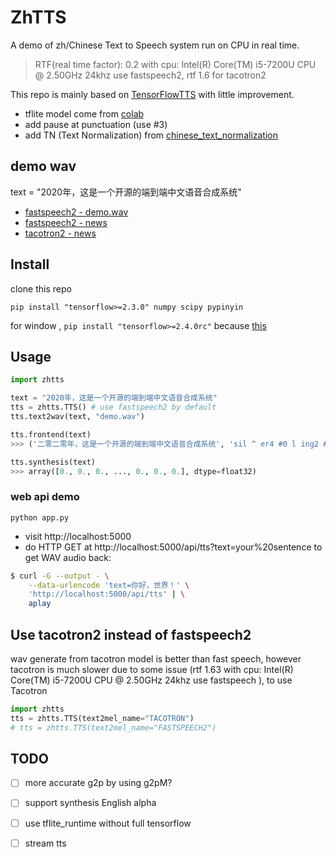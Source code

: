 # ZhTTS
A demo of zh/Chinese Text to Speech system run on CPU in real time.

> RTF(real time factor): 0.2 with cpu: Intel(R) Core(TM) i5-7200U CPU @ 2.50GHz 24khz use fastspeech2, rtf 1.6 for tacotron2


This repo is mainly based on [TensorFlowTTS](https://github.com/TensorSpeech/TensorFlowTTS) with little improvement.

* tflite model come from [colab](https://colab.research.google.com/drive/1Ma3MIcSdLsOxqOKcN1MlElncYMhrOg3J?usp=sharing)
* add pause at punctuation (use #3)
* add TN (Text Normalization) from [chinese_text_normalization](https://github.com/speechio/chinese_text_normalization)

## demo wav 
text = "2020年，这是一个开源的端到端中文语音合成系统"

* [fastspeech2 - demo.wav](https://gitee.com/jackiegeek/zhtts/raw/master/demo.wav)
* [fastspeech2 - news](https://gitee.com/jackiegeek/zhtts/raw/master/fastspeech2.wav)
* [tacotron2 - news](https://gitee.com/jackiegeek/zhtts/raw/master/tacotron2.wav)

## Install 
clone this repo
```shell
pip install "tensorflow>=2.3.0" numpy scipy pypinyin
```
for window , `pip install "tensorflow>=2.4.0rc"` because [this](https://www.tensorflow.org/lite/guide/ops_select#python)

## Usage 
```python
import zhtts

text = "2020年，这是一个开源的端到端中文语音合成系统"
tts = zhtts.TTS() # use fastspeech2 by default
tts.text2wav(text, "demo.wav")
```
```python
tts.frontend(text)
>>> ('二零二零年，这是一个开源的端到端中文语音合成系统', 'sil ^ er4 #0 l ing2 #0 ^ er4 #0 l ing2 #0 n ian2 #0 #3 zh e4 #0 sh iii4 #0 ^ i2 #0 g e4 #0 k ai1 #0 ^ van2 #0 d e5 #0 d uan1 #0 d ao4 #0 d uan1 #0 zh ong1 #0 ^ uen2 #0 ^ v3 #0 ^ in1 #0 h e2 #0 ch eng2 #0 x i4 #0 t ong3 sil')

tts.synthesis(text)
>>> array([0., 0., 0., ..., 0., 0., 0.], dtype=float32)
```

### web api demo
```
python app.py
```
* visit http://localhost:5000 
* do HTTP GET at http://localhost:5000/api/tts?text=your%20sentence to get WAV audio back:

```sh
$ curl -G --output - \
    --data-urlencode 'text=你好，世界！' \
    'http://localhost:5000/api/tts' | \
    aplay
```

## Use tacotron2 instead of fastspeech2
wav generate from tacotron model is better than fast speech, however tacotron is much slower due to some issue (rtf 1.63 with cpu: Intel(R) Core(TM) i5-7200U CPU @ 2.50GHz 24khz use fastspeech ), to use Tacotron
```python
import zhtts
tts = zhtts.TTS(text2mel_name="TACOTRON")
# tts = zhtts.TTS(text2mel_name="FASTSPEECH2")
```


## TODO 
- [ ] more accurate g2p by using g2pM?
- [ ] support synthesis English alpha 
- [ ] use tflite_runtime without full tensorflow
- [ ] stream tts

